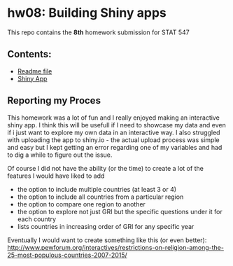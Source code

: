 # hw08: Building Shiny apps


This repo contains the **8th** homework submission for STAT 547


## Contents:
- [Readme file](README.md)
- [Shiny App](https://rishadhabib.shinyapps.io/hw08-shinyapp/)



## Reporting my Proces

This homework was a lot of fun and I really enjoyed making an interactive shiny app. I think this will be usefull if I need to showcase my data and even if i just want to explore my own data in an interactive way. I also struggled with uploading the app to shiny.io - the actual upload process was simple and easy but I kept getting an error regarding one of my variables and had to dig a while to figure out the issue.

Of course I did not have the ability (or the time) to create a lot of the features I would have liked to add
- the option to include multiple countries (at least 3 or 4)
- the option to include all countries from a particular region
- the option to compare one region to another
- the option to explore not just GRI but the specific questions under it for each country
- lists countries in increasing order of GRI for any specific year

Eventually I would want to create something like this (or even better):
http://www.pewforum.org/interactives/restrictions-on-religion-among-the-25-most-populous-countries-2007-2015/

